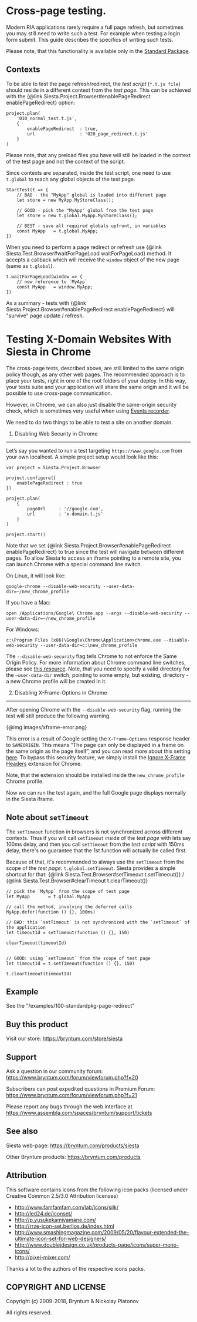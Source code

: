 Cross-page testing.
==================

Modern RIA applications rarely require a full page refresh, but sometimes you may still need to write such a test.
For example when testing a login form submit. This guide describes the specifics of writing such tests.

Please note, that this functionality is available only in the <a href="https://bryntum.com/store/siesta">Standard Package</a>.


Contexts
---------

To be able to test the page refresh/redirect, the *test script* (`*.t.js file`) should reside in a different context from the *test page*.
This can be achieved with the {@link Siesta.Project.Browser#enablePageRedirect enablePageRedirect} option:

    project.plan(
        '010_normal_test.t.js',
        {
            enablePageRedirect  : true,
            url                 : '020_page_redirect.t.js'
        }
    )
    
Please note, that any preload files you have will still be loaded in the context of the test page and not the context of the script.

Since contexts are separated, inside the test script, one need to use `t.global` to reach any global objects of the test page. 

    StartTest(t => {
        // BAD - the "MyApp" global is loaded into different page
        let store = new MyApp.MyStoreClass();
        
        // GOOD - pick the "MyApp" global from the test page
        let store = new t.global.MyApp.MyStoreClass();
        
        // BEST - save all required globals upfront, in variables
        const MyApp   = t.global.MyApp;
    }) 


When you need to perform a page redirect or refresh use {@link Siesta.Test.Browser#waitForPageLoad waitForPageLoad} method. 
It accepts a callback which will receive the `window` object of the new page (same as `t.global`).   

    t.waitForPageLoad(window => {
        // new reference to `MyApp`
        const MyApp   = window.MyApp;
    })

As a summary - tests with {@link Siesta.Project.Browser#enablePageRedirect enablePageRedirect} will "survive" page update / refresh.


Testing X-Domain Websites With Siesta in Chrome
=====================================

The cross-page tests, described above, are still limited to the same origin policy though, as any other web pages. The recommended approach
is to place your tests, right in one of the root folders of your deploy. In this way, your tests suite and your application will share
the same origin and it will be possible to use cross-page communication.

However, in Chrome, we can also just disable the same-origin security check, which is sometimes very useful when 
using <a href="#!/guide/event_recorder">Events recorder</a>.

We need to do two things to be able to test a site on another domain.

1. Disabling Web Security in Chrome
------------

Let’s say you wanted to run a test targeting `https://www.google.com` from your own localhost. A simple project setup would look like this:

    var project = Siesta.Project.Browser
     
    project.configure({
        enablePageRedirect : true
    })
     
    project.plan(
        {
            pageUrl     : '//google.com',
            url         : 'x-domain.t.js'
        }
    )
    
    project.start()

Note that we set {@link Siesta.Project.Browser#enablePageRedirect enablePageRedirect} to true since the test will navigate between different pages. 
To allow Siesta to access an iframe pointing to a remote site, you can launch Chrome with a special command line switch.

On Linux, it will look like:
    
    google-chrome --disable-web-security --user-data-dir=~/new_chrome_profile

If you have a Mac:

    open /Applications/Google\ Chrome.app --args --disable-web-security --user-data-dir=~/new_chrome_profile

For Windows:

    c:\Program Files (x86)\Google\Chrome\Application>chrome.exe --disable-web-security --user-data-dir=c:\new_chrome_profile

The `--disable-web-security` flag tells Chrome to not enforce the Same Origin Policy. For more information about Chrome command line switches, please see 
[this resource](http://peter.sh/experiments/chromium-command-line-switches/). 
Note, that you need to specify a valid directory for the `–user-data-dir` switch, pointing to some empty, but existing, directory - a new Chrome profile will be 
created in it.

2. Disabling X-Frame-Options in Chrome
----------------------

After opening Chrome with the `--disable-web-security` flag, running the test will still produce the following warning.

{@img images/xframe-error.png}

This error is a result of Google setting the `X-Frame-Options` response header to `SAMEORIGIN`. This means “The page can only be displayed in a 
frame on the same origin as the page itself”, and you can read more about this setting [here](https://developer.mozilla.org/en-US/docs/Web/HTTP/X-Frame-Options). 
To bypass this security feature, we simply install 
the [Ignore X-Frame Headers](https://chrome.google.com/webstore/detail/ignore-x-frame-headers/gleekbfjekiniecknbkamfmkohkpodhe) extension for Chrome. 

Note, that the extension should be installed inside the `new_chrome_profile` Chrome profile.  

Now we can run the test again, and the full Google page displays normally in the Siesta iframe. 



Note about `setTimeout`
---------

The `setTimeout` function in browsers is not synchronized across different contexts. Thus if you will call `setTimeout` inside of the *test page* with lets say 100ms delay,
and then you call `setTimeout` from the *test script* with 150ms delay, there's no guarantee that the 1st function will actually be called first. 

Because of that, it's recommended to always use the `setTimeout` from the scope of the *test page*: `t.global.setTimeout`. 
Siesta provides a simple shortcut for that: {@link Siesta.Test.Browser#setTimeout t.setTimeout()} / {@link Siesta.Test.Browser#clearTimeout t.clearTimeout()}

    // pick the `MyApp` from the scope of test page
    let MyApp       = t.global.MyApp
    
    // call the method, involving the deferred calls
    MyApp.defer(function () {}, 100ms)

    // BAD: this `setTimeout` is not synchronized with the `setTimeout` of the application
    let timeoutId = setTimeout(function () {}, 150)
    
    clearTimeout(timeoutId)


    // GOOD: using `setTimeout` from the scope of test page
    let timeoutId = t.setTimeout(function () {}, 150)
    
    t.clearTimeout(timeoutId)
  

Example
---------

See the "/examples/100-standardpkg-page-redirect"


Buy this product
---------

Visit our store: <https://bryntum.com/store/siesta>


Support
---------

Ask a question in our community forum: <https://www.bryntum.com/forum/viewforum.php?f=20>

Subscribers can post expedited questions in Premium Forum: <https://www.bryntum.com/forum/viewforum.php?f=21>

Please report any bugs through the web interface at <https://www.assembla.com/spaces/bryntum/support/tickets>


See also
---------

Siesta web-page: <https://bryntum.com/products/siesta>

Other Bryntum products: <https://bryntum.com/products>



Attribution
---------

This software contains icons from the following icon packs (licensed under Creative Common 2.5/3.0 Attribution licenses)

- <http://www.famfamfam.com/lab/icons/silk/>
- <http://led24.de/iconset/>
- <http://p.yusukekamiyamane.com/>
- <http://rrze-icon-set.berlios.de/index.html>
- <http://www.smashingmagazine.com/2009/05/20/flavour-extended-the-ultimate-icon-set-for-web-designers/>
- <http://www.doublejdesign.co.uk/products-page/icons/super-mono-icons/>
- <http://pixel-mixer.com/>

Thanks a lot to the authors of the respective icons packs.


COPYRIGHT AND LICENSE
---------

Copyright (c) 2009-2018, Bryntum & Nickolay Platonov

All rights reserved.